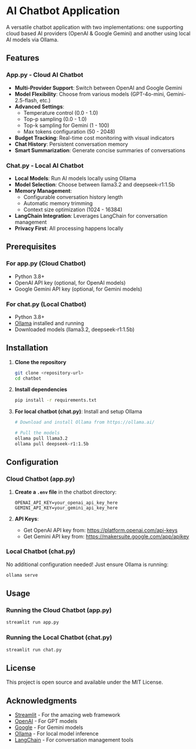 # AI Chatbot Application

A versatile chatbot application with two implementations: one supporting cloud based AI providers (OpenAI & Google Gemini) and another using local AI models via Ollama.

## Features

### App.py - Cloud AI Chatbot
- **Multi-Provider Support**: Switch between OpenAI and Google Gemini
- **Model Flexibility**: Choose from various models (GPT-4o-mini, Gemini-2.5-flash, etc.)
- **Advanced Settings**: 
  - Temperature control (0.0 - 1.0)
  - Top-p sampling (0.0 - 1.0)
  - Top-k sampling for Gemini (1 - 100)
  - Max tokens configuration (50 - 2048)
- **Budget Tracking**: Real-time cost monitoring with visual indicators
- **Chat History**: Persistent conversation memory
- **Smart Summarization**: Generate concise summaries of conversations

### Chat.py - Local AI Chatbot
- **Local Models**: Run AI models locally using Ollama
- **Model Selection**: Choose between llama3.2 and deepseek-r1:1.5b
- **Memory Management**: 
  - Configurable conversation history length
  - Automatic memory trimming
  - Context size optimization (1024 - 16384)
- **LangChain Integration**: Leverages LangChain for conversation management
- **Privacy First**: All processing happens locally


## Prerequisites

### For app.py (Cloud Chatbot)
- Python 3.8+
- OpenAI API key (optional, for OpenAI models)
- Google Gemini API key (optional, for Gemini models)

### For chat.py (Local Chatbot)
- Python 3.8+
- [Ollama](https://ollama.ai/) installed and running
- Downloaded models (llama3.2, deepseek-r1:1.5b)

## Installation

1. **Clone the repository**
   ```bash
   git clone <repository-url>
   cd chatbot
   ```

2. **Install dependencies**
   ```bash
   pip install -r requirements.txt
   ```

3. **For local chatbot (chat.py)**: Install and setup Ollama
   ```bash
   # Download and install Ollama from https://ollama.ai/
   
   # Pull the models
   ollama pull llama3.2
   ollama pull deepseek-r1:1.5b
   ```

## Configuration

### Cloud Chatbot (app.py)

1. **Create a `.env` file** in the chatbot directory:
   ```env
   OPENAI_API_KEY=your_openai_api_key_here
   GEMINI_API_KEY=your_gemini_api_key_here
   ```

2. **API Keys**:
   - Get OpenAI API key from: https://platform.openai.com/api-keys
   - Get Gemini API key from: https://makersuite.google.com/app/apikey

### Local Chatbot (chat.py)

No additional configuration needed! Just ensure Ollama is running:
```bash
ollama serve
```

## Usage

### Running the Cloud Chatbot (app.py)

```bash
streamlit run app.py
```

### Running the Local Chatbot (chat.py)

```bash
streamlit run chat.py
```

## License

This project is open source and available under the MIT License.

## Acknowledgments

- [Streamlit](https://streamlit.io/) - For the amazing web framework
- [OpenAI](https://openai.com/) - For GPT models
- [Google](https://ai.google.dev/) - For Gemini models
- [Ollama](https://ollama.ai/) - For local model inference
- [LangChain](https://langchain.com/) - For conversation management tools
